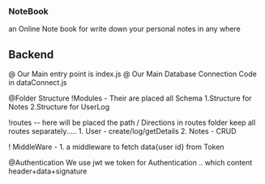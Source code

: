 ### NoteBook

an Online Note book for write down your personal notes in any where

## Backend

@ Our Main entry point is index.js
@ Our Main Database Connection Code in dataConnect.js

@Folder Structure
!Modules - Their are placed all Schema
1.Structure for Notes
2.Structure for UserLog

!routes -- here will be placed the path / Directions
in routes folder keep all routes separately..... 1. User - create/log/getDetails 2. Notes - CRUD

! MiddleWare - 1. a middleware to fetch data{user id} from Token

@Authentication
We use jwt we token for Authentication .. which content header+data+signature
